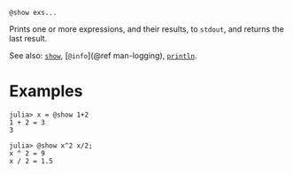 ```
@show exs...
```

Prints one or more expressions, and their results, to `stdout`, and returns the last result.

See also: [`show`](@ref), [`@info`](@ref man-logging), [`println`](@ref).

# Examples

```jldoctest
julia> x = @show 1+2
1 + 2 = 3
3

julia> @show x^2 x/2;
x ^ 2 = 9
x / 2 = 1.5
```
